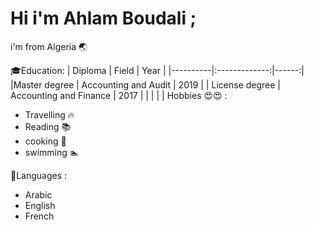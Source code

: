 # Hi i'm Ahlam Boudali ; 
i'm from Algeria 🌏

🎓Education: 
| Diploma | Field | Year | 
|----------|:-------------:|------:| 
|Master degree | Accounting and Audit | 2019 | 
| License degree | Accounting and Finance | 2017 | 
| | | |
Hobbies 😍😍 :

- Travelling 🔥
- Reading 📚
- cooking 🍜
- swimming 🏊

📕Languages :

- Arabic
- English
- French
